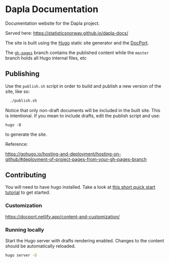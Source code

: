 # Dapla Documentation

Documentation website for the Dapla project.

Served here: https://statisticsnorway.github.io/dapla-docs/

The site is built using the [Hugo](https://gohugo.io/) static site generator and the [DocPort](https://themes.gohugo.io/hugo-theme-docport/).

The [`gh-pages`](https://github.com/statisticsnorway/dapla-docs/tree/gh-pages) branch contains the published content while the `master` branch holds all Hugo internal files, etc 


## Publishing 

Use the `publish.sh` script in order to build and publish a new version of the site, like so:

```sh
  ./publish.sh
```

Notice that only non-draft documents will be included in the built site. This is intentional. If you mean to include drafts, edit the publish script and use:

```
hugo -D
```

to generate the site.

Reference:

https://gohugo.io/hosting-and-deployment/hosting-on-github/#deployment-of-project-pages-from-your-gh-pages-branch


## Contributing

You will need to have hugo installed. Take a look at [this short quick start tutorial](https://gohugo.io/getting-started/quick-start/) to get started.

### Customization

https://docport.netlify.app/content-and-customization/

### Running locally

Start the Hugo server with drafts rendering enabled. Changes to the content should be automatically reloaded.

```sh
hugo server -D
```
